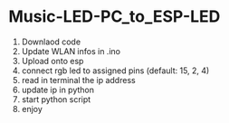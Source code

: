 # Music-LED-PC_to_ESP-LED

1. Downlaod code
3. Update WLAN infos in .ino
4. Upload onto esp
5. connect rgb led to assigned pins (default: 15, 2, 4)
6. read in terminal the ip address
7. update ip in python
8. start python script
9. enjoy

